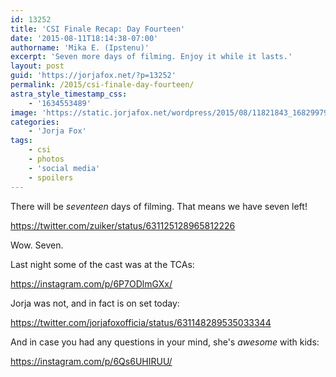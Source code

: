 ```yaml
---
id: 13252
title: 'CSI Finale Recap: Day Fourteen'
date: '2015-08-11T18:14:38-07:00'
authorname: 'Mika E. (Ipstenu)'
excerpt: 'Seven more days of filming. Enjoy it while it lasts.'
layout: post
guid: 'https://jorjafox.net/?p=13252'
permalink: /2015/csi-finale-day-fourteen/
astra_style_timestamp_css:
    - '1634553489'
image: 'https://static.jorjafox.net/wordpress/2015/08/11821843_1682997955267725_1823322207_n.jpg'
categories:
    - 'Jorja Fox'
tags:
    - csi
    - photos
    - 'social media'
    - spoilers
---
```


There will be _seventeen_ days of filming. That means we have seven left!

https://twitter.com/zuiker/status/631125128965812226

Wow. Seven.

Last night some of the cast was at the TCAs:

https://instagram.com/p/6P7ODlmGXx/

Jorja was not, and in fact is on set today:

https://twitter.com/jorjafoxofficia/status/631148289535033344

And in case you had any questions in your mind, she's *awesome* with kids:

https://instagram.com/p/6Qs6UHIRUU/
